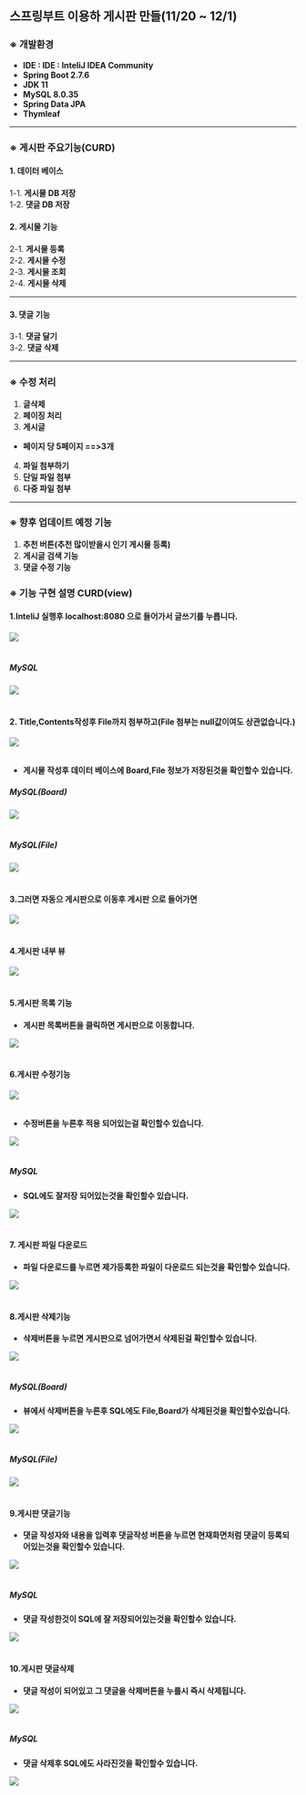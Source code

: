 ## 스프링부트 이용하 게시판 만들(11/20 ~ 12/1)

### ※ 개발환경
- __IDE : IDE : InteliJ IDEA Community__
- __Spring Boot 2.7.6__
- __JDK 11__
- __MySQL 8.0.35__
- __Spring Data JPA__
- __Thymleaf__

---

### ※ 게시판 주요기능(CURD)

#### 1. 데이터 베이스
1-1. __게시물 DB 저장__  
1-2. __댓글 DB 저장__  

#### 2. 게시물 기능
2-1. __게시물 등록__  
2-2. __게시물 수정__  
2-3. __게시물 조회__  
2-4. __게시물 삭제__

---
#### 3. 댓글 기능
3-1. __댓글 달기__  
3-2. __댓글 삭제__  

---

### ※ 수정 처리
1. __글삭제__  
2. __페이징 처리__  
3. __게시글__  
- __페이지 당 5페이지 ==>3개__  
4. __파일 첨부하기__  
5. __단일 파일 첨부__  
6. __다중 파일 첨부__  

---

### ※ 향후 업데이트 예정 기능
1. __추천 버튼(추천 많이받을시 인기 게시물 등록)__  
2. __게시글 검색 기능__  
3. __댓글 수정 기능__  

### ※ 기능 구현 설명 CURD(view)

#### __1.InteliJ 실행후 localhost:8080 으로 들어가서 글쓰기를 누릅니다.__

<div class="test_image">
  <img src="./image/1.png">
</div><br>

##### MySQL

<div class="test_image">
  <img src="./image/1-1.png">
</div><br>

#### __2. Title,Contents작성후 File까지 첨부하고(File 첨부는 null값이여도 상관없습니다.)__

<div class="test_image">
  <img src="./image/2.png">
</div><br>

- __게시물 작성후 데이터 베이스에 Board,File 정보가 저장된것을 확인할수 있습니다.__

##### MySQL(Board)

<div class="test_image">
  <img src="./image/1-2.png">
</div><br>

##### MySQL(File)

<div class="test_image">
  <img src="./image/1-3.png">
</div><br>

#### __3.그러면 자동으 게시판으로 이동후 게시판 으로 들어가면__

<div class="test_image">
  <img src="./image/3.png">
</div><br>

#### __4.게시판 내부 뷰__

<div class="test_image">
  <img src="./image/4.png">
</div><br>

#### __5.게시판 목록 기능__
- __게시판 목록버튼을 클릭하면 게시판으로 이동합니다.__

<div class="test_image">
  <img src="./image/3.png">
</div><br>

#### __6.게시판 수정기능__

<div class="test_image">
  <img src="./image/8.png">
</div><br>

- __수정버튼을 누른후 적용 되어있는걸 확인할수 있습니다.__

<div class="test_image">
  <img src="./image/9.png">
</div><br>

##### MySQL

- __SQL에도 잘저장 되어있는것을 확인할수 있습니다.__

<div class="test_image">
  <img src="./image/1-4.png">
</div><br>

#### __7. 게시판 파일 다운로드__
- __파일 다운로드를 누르면 제가등록한 파일이 다운로드 되는것을 확인할수 있습니다.__

<div class="test_image">
  <img src="./image/10.png">
</div><br>

#### __8.게시판 삭제기능__

- __삭제버튼을 누르면 게시판으로 넘어가면서 삭제된걸 확인할수 있습니다.__

<div class="test_image">
  <img src="./image/11.png">
</div><br>



##### MySQL(Board)

- __뷰에서 삭제버튼을 누른후 SQL에도 File,Board가 삭제된것을 확인할수있습니다.__

<div class="test_image">
  <img src="./image/1-5.png">
</div><br>

##### MySQL(File)
<div class="test_image">
  <img src="./image/1-6.png">
</div><br>

#### __9.게시판 댓글기능__
- __댓글 작성자와 내용을 입력후 댓글작성 버튼을 누르면 현재화면처럼 댓글이 등록되어있는것을 확인할수 있습니다.__

<div class="test_image">
  <img src="./image/12.png">
</div><br>

##### MySQL

- __댓글 작성한것이 SQL에 잘 저장되어있는것을 확인할수 있습니다.__

<div class="test_image">
  <img src="./image/1-7.png">
</div><br>

#### __10.게시판 댓글삭제__
- __댓글 작성이 되어있고 그 댓글을 삭제버튼을 누를시 즉시 삭제됩니다.__

<div class="test_image">
  <img src="./image/13.png">
</div><br>

##### MySQL

- __댓글 삭제후 SQL에도 사라진것을 확인할수 있습니다.__

<div class="test_image">
  <img src="./image/1-8.png">
</div><br>
